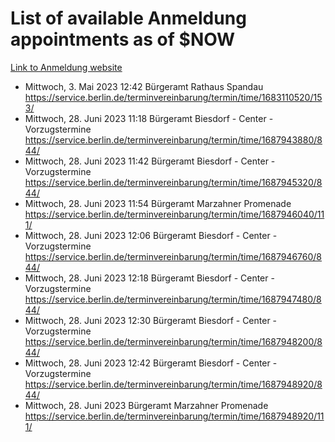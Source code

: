 # List of available Anmeldung appointments as of $NOW
[Link to Anmeldung website](https://service.berlin.de/terminvereinbarung/termin/tag.php?termin=1&anliegen[]=120686&dienstleisterlist=122210,122217,327316,122219,327312,122227,327314,122231,327346,122243,327348,122254,122252,329742,122260,329745,122262,329748,122271,327278,122273,327274,122277,327276,330436,122280,327294,122282,327290,122284,327292,122291,327270,122285,327266,122286,327264,122296,327268,150230,329760,122297,327286,122294,327284,122312,329763,122314,329775,122304,327330,122311,327334,122309,327332,317869,122281,327352,122279,329772,122283,122276,327324,122274,327326,122267,329766,122246,327318,122251,327320,122257,327322,122208,327298,122226,327300&herkunft=http%3A%2F%2Fservice.berlin.de%2Fdienstleistung%2F120686%2F)
- Mittwoch, 3. Mai 2023 12:42 Bürgeramt Rathaus Spandau https://service.berlin.de/terminvereinbarung/termin/time/1683110520/153/
- Mittwoch, 28. Juni 2023 11:18 Bürgeramt Biesdorf - Center - Vorzugstermine https://service.berlin.de/terminvereinbarung/termin/time/1687943880/844/
- Mittwoch, 28. Juni 2023 11:42 Bürgeramt Biesdorf - Center - Vorzugstermine https://service.berlin.de/terminvereinbarung/termin/time/1687945320/844/
- Mittwoch, 28. Juni 2023 11:54 Bürgeramt Marzahner Promenade https://service.berlin.de/terminvereinbarung/termin/time/1687946040/111/
- Mittwoch, 28. Juni 2023 12:06 Bürgeramt Biesdorf - Center - Vorzugstermine https://service.berlin.de/terminvereinbarung/termin/time/1687946760/844/
- Mittwoch, 28. Juni 2023 12:18 Bürgeramt Biesdorf - Center - Vorzugstermine https://service.berlin.de/terminvereinbarung/termin/time/1687947480/844/
- Mittwoch, 28. Juni 2023 12:30 Bürgeramt Biesdorf - Center - Vorzugstermine https://service.berlin.de/terminvereinbarung/termin/time/1687948200/844/
- Mittwoch, 28. Juni 2023 12:42 Bürgeramt Biesdorf - Center - Vorzugstermine https://service.berlin.de/terminvereinbarung/termin/time/1687948920/844/
- Mittwoch, 28. Juni 2023  Bürgeramt Marzahner Promenade https://service.berlin.de/terminvereinbarung/termin/time/1687948920/111/
